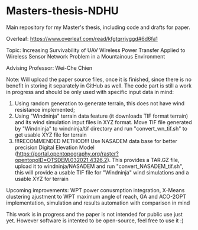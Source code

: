 # Masters-thesis-NDHU

Main repository for my Master's thesis, including code and drafts for paper.

Overleaf: https://www.overleaf.com/read/kfgtqrrjvggd#6d6fa1

Topic: Increasing Survivability of UAV Wireless Power Transfer Applied to Wireless Sensor Network Problem in a Mountainous Environment

Advising Professor: Wei-Che Chien

Note: Will upload the paper source files, once it is finished, since there is no benefit in storing it separately in GitHub as well. The code part is still a work in progress and should be only used with specific input data in mind:
1) Using random generation to generate terrain, this does not have wind resistance implemented;
2) Using "Windninja" terrain data feature (it downloads TIF format terrain) and its wind simulation input files in XYZ format. Move TIF file generated by "Windninja" to windninja/tif directory and run "convert_wn_tif.sh" to get usable XYZ file for terrain
3) !!!RECOMMENDED METHOD!!! Use NASADEM data base for better precision Digital Elevation Model (https://portal.opentopography.org/raster?opentopoID=OTSDEM.032021.4326.2). This provides a TAR.GZ file, upload it to windninja/NASADEM and run "convert_NASADEM_tif.sh", this will provide a usable TIF file for "Windninja" wind simulations and a usable XYZ for terrain

Upcoming improvements: WPT power conusmption integration, X-Means clustering ajustment to WPT maximum angle of reach, GA and ACO-2OPT implementation, simulation and results automation with comparison in mind

This work is in progress and the paper is not intended for public use just yet. However software is intented to be open-source, feel free to use it :)
